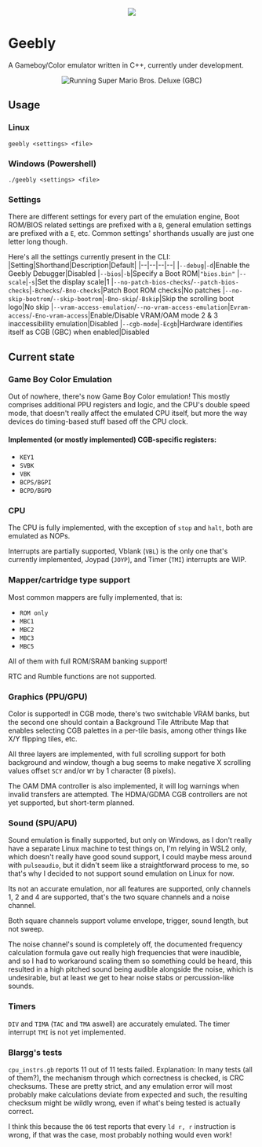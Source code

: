 <p align="center">
  <img src="https://user-images.githubusercontent.com/15825466/97769482-3c496d00-1b0a-11eb-8930-72a60e210d15.png">
</p>

# Geebly
A Gameboy/Color emulator written in C++, currently under development.
<p align="center">
  <img src="https://user-images.githubusercontent.com/15825466/105384568-258a5200-5bf1-11eb-949c-8c274d88229e.gif" alt="Running Super Mario Bros. Deluxe (GBC)")
</p>

## Usage
### Linux
`geebly <settings> <file>`

### Windows (Powershell)
`./geebly <settings> <file>`

### Settings
There are different settings for every part of the emulation engine, Boot ROM/BIOS related settings are prefixed with a `B`, general emulation settings are prefixed with a `E`, etc. Common settings' shorthands usually are just one letter long though.

Here's all the settings currently present in the CLI:
|Setting|Shorthand|Description|Default|
|--|--|--|--|
|`--debug`|`-d`|Enable the Geebly Debugger|Disabled
|`--bios`|`-b`|Specify a Boot ROM|`"bios.bin"`
|`--scale`|`-s`|Set the display scale|1
|`--no-patch-bios-checks`/`--patch-bios-checks`|`-Bchecks`/`-Bno-checks`|Patch Boot ROM checks|No patches
|`--no-skip-bootrom`/`--skip-bootrom`|`-Bno-skip`/`-Bskip`|Skip the scrolling boot logo|No skip
|`--vram-access-emulation`/`--no-vram-access-emulation`|`Evram-access`/`-Eno-vram-access`|Enable/Disable VRAM/OAM mode 2 & 3 inaccessibility emulation|Disabled
|`--cgb-mode`|`-Ecgb`|Hardware identifies itself as CGB (GBC) when enabled|Disabled

## Current state
### Game Boy Color Emulation
Out of nowhere, there's now Game Boy Color emulation! This mostly comprises additional PPU registers and logic, and the CPU's double speed mode, that doesn't really affect the emulated CPU itself, but more the way devices do timing-based stuff based off the CPU clock.

#### Implemented (or mostly implemented) CGB-specific registers:
- `KEY1`
- `SVBK`
- `VBK`
- `BCPS/BGPI`
- `BCPD/BGPD`

### CPU
The CPU is fully implemented, with the exception of `stop` and `halt`, both are emulated as NOPs.

Interrupts are partially supported, Vblank (`VBL`) is the only one that's currently implemented, Joypad (`JOYP`), and Timer (`TMI`) interrupts are WIP.

### Mapper/cartridge type support
Most common mappers are fully implemented, that is:
- `ROM only` 
- `MBC1`
- `MBC2`
- `MBC3`
- `MBC5`

All of them with full ROM/SRAM banking support!

RTC and Rumble functions are not supported.

### Graphics (PPU/GPU)
Color is supported! in CGB mode, there's two switchable VRAM banks, but the second one should contain a Background Tile Attribute Map that enables selecting CGB palettes in a per-tile basis, among other things like X/Y flipping tiles, etc.

All three layers are implemented, with full scrolling support for both background and window, though a bug seems to make negative X scrolling values offset `SCY` and/or `WY` by 1 character (8 pixels).

The OAM DMA controller is also implemented, it will log warnings when invalid transfers are attempted. The HDMA/GDMA CGB controllers are not yet supported, but short-term planned.

### Sound (SPU/APU)
Sound emulation is finally supported, but only on Windows, as I don't really have a separate Linux machine to test things on, I'm relying in WSL2 only, which doesn't really have good sound support, I could maybe mess around with `pulseaudio`, but it didn't seem like a straightforward process to me, so that's why I decided to not support sound emulation on Linux for now.

Its not an accurate emulation, nor all features are supported, only channels 1, 2 and 4 are supported, that's the two square channels and a noise channel.

Both square channels support volume envelope, trigger, sound length, but not sweep.

The noise channel's sound is completely off, the documented frequency calculation formula gave out really high frequencies that were inaudible, and so I had to workaround scaling them so something could be heard, this resulted in a high pitched sound being audible alongside the noise, which is undesirable, but at least we get to hear noise stabs or percussion-like sounds.

### Timers
`DIV` and `TIMA` (`TAC` and `TMA` aswell) are accurately emulated. The timer interrupt `TMI` is not yet implemented.

### Blargg's tests
`cpu_instrs.gb` reports 11 out of 11 tests failed.
Explanation:
In many tests (all of them?), the mechanism through which correctness is checked, is CRC checksums. These are pretty strict, and any emulation error will most probably make calculations deviate from expected and such, the resulting checksum might be wildly wrong, even if what's being tested is actually correct.

I think this because the `06` test reports that every `ld r, r` instruction is wrong, if that was the case, most probably nothing would even work!
